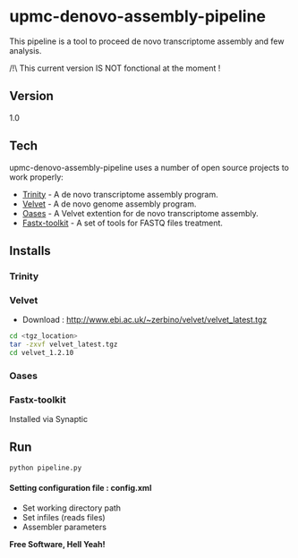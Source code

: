upmc-denovo-assembly-pipeline
=============================

This pipeline is a tool to proceed de novo transcriptome assembly and few analysis.

/!\ This current version IS NOT fonctional at the moment !

Version
----

1.0

Tech
-----------

upmc-denovo-assembly-pipeline uses a number of open source projects to work properly:

* [Trinity] - A de novo transcriptome assembly program.
* [Velvet] - A de novo genome assembly program.
* [Oases] - A Velvet extention for de novo transcriptome assembly.
* [Fastx-toolkit] - A set of tools for FASTQ files treatment.

Installs
--------------
### Trinity
### Velvet
* Download : http://www.ebi.ac.uk/~zerbino/velvet/velvet_latest.tgz
```sh
cd <tgz_location>
tar -zxvf velvet_latest.tgz
cd velvet_1.2.10

```
### Oases
### Fastx-toolkit
Installed via Synaptic


Run
--------------

```sh
python pipeline.py
```


#### Setting configuration file : config.xml 

* Set working directory path
* Set infiles (reads files)
* Assembler parameters


**Free Software, Hell Yeah!**

[Trinity]:http://trinityrnaseq.sourceforge.net/
[Velvet]:http://www.ebi.ac.uk/~zerbino/velvet/
[Oases]:https://www.ebi.ac.uk/~zerbino/oases/
[Fastx-toolkit]:http://hannonlab.cshl.edu/fastx_toolkit/

